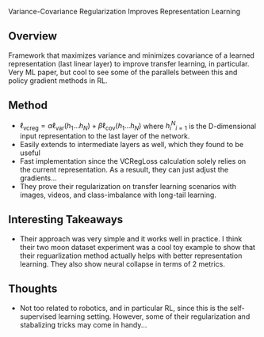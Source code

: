 Variance-Covariance Regularization Improves Representation Learning

## Overview
Framework that maximizes variance and minimizes covariance of a learned representation (last linear layer) to improve transfer learning, in particular. Very ML paper, but cool to see some of the parallels between this and policy gradient methods in RL.

## Method
- $\ell_{\text{vcreg}} = \alpha \ell_{\text{var}}(h_1...h_N) + \beta \ell_{\text{cov}}(h_1...h_N)$ where $h_i^N_{i=1}$ is the D-dimensional input representation to the last layer of the network.
- Easily extends to intermediate layers as well, which they found to be useful
- Fast implementation since the VCRegLoss calculation solely relies on the current representation. As a resuult, they can just adjust the gradients...
- They prove their regularization on transfer learning scenarios with images, videos, and class-imbalance with long-tail learning. 
## Interesting Takeaways
- Their approach was very simple and it works well in practice. I think their two moon dataset experiment was a cool toy example to show that their reguarlization method actually helps with better representation learning. They also show neural collapse in terms of 2 metrics. 
## Thoughts
- Not too related to robotics, and in particular RL, since this is the self-supervised learning setting. However, some of their regularization and stabalizing tricks may come in handy...